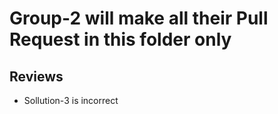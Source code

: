 # Group-2 will make all their Pull Request in this folder only

## Reviews
 - Sollution-3 is incorrect
